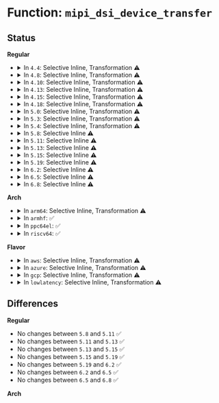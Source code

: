 # Function: <code>mipi_dsi_device_transfer</code>

## Status
<b>Regular</b>
<ul>
<li>
<details>
<summary>In <code>4.4</code>: Selective Inline, Transformation ⚠️</summary>

**Collision:** Unique Static

**Inline:** Selective

**Transformation:** True

**Instances:**

```
In drivers/gpu/drm/drm_mipi_dsi.c (ffffffff8153e3c0)
Location: drivers/gpu/drm/drm_mipi_dsi.c:234
Inline: True
Direct callers:
  - drivers/gpu/drm/drm_mipi_dsi.c:mipi_dsi_set_maximum_return_packet_size
  - drivers/gpu/drm/drm_mipi_dsi.c:mipi_dsi_generic_write
  - drivers/gpu/drm/drm_mipi_dsi.c:mipi_dsi_generic_read
  - drivers/gpu/drm/drm_mipi_dsi.c:mipi_dsi_dcs_write_buffer
  - drivers/gpu/drm/drm_mipi_dsi.c:mipi_dsi_dcs_read
```
**Symbols:**

```
ffffffff8153e3c0-ffffffff8153e408: mipi_dsi_device_transfer.isra.7 (STB_LOCAL)
```
</details>
</li>
<li>
<details>
<summary>In <code>4.8</code>: Selective Inline, Transformation ⚠️</summary>

**Collision:** Unique Static

**Inline:** Selective

**Transformation:** True

**Instances:**

```
In drivers/gpu/drm/drm_mipi_dsi.c (ffffffff8163ef30)
Location: drivers/gpu/drm/drm_mipi_dsi.c:353
Inline: True
Direct callers:
  - drivers/gpu/drm/drm_mipi_dsi.c:mipi_dsi_dcs_read
  - drivers/gpu/drm/drm_mipi_dsi.c:mipi_dsi_dcs_write_buffer
  - drivers/gpu/drm/drm_mipi_dsi.c:mipi_dsi_generic_read
  - drivers/gpu/drm/drm_mipi_dsi.c:mipi_dsi_generic_write
  - drivers/gpu/drm/drm_mipi_dsi.c:mipi_dsi_set_maximum_return_packet_size
  - drivers/gpu/drm/drm_mipi_dsi.c:mipi_dsi_turn_on_peripheral
  - drivers/gpu/drm/drm_mipi_dsi.c:mipi_dsi_shutdown_peripheral
```
**Symbols:**

```
ffffffff8163ef30-ffffffff8163ef78: mipi_dsi_device_transfer.isra.7 (STB_LOCAL)
```
</details>
</li>
<li>
<details>
<summary>In <code>4.10</code>: Selective Inline, Transformation ⚠️</summary>

**Collision:** Unique Static

**Inline:** Selective

**Transformation:** True

**Instances:**

```
In drivers/gpu/drm/drm_mipi_dsi.c (ffffffff8166ffa0)
Location: drivers/gpu/drm/drm_mipi_dsi.c:353
Inline: True
Direct callers:
  - drivers/gpu/drm/drm_mipi_dsi.c:mipi_dsi_dcs_read
  - drivers/gpu/drm/drm_mipi_dsi.c:mipi_dsi_dcs_write_buffer
  - drivers/gpu/drm/drm_mipi_dsi.c:mipi_dsi_generic_read
  - drivers/gpu/drm/drm_mipi_dsi.c:mipi_dsi_generic_write
  - drivers/gpu/drm/drm_mipi_dsi.c:mipi_dsi_set_maximum_return_packet_size
  - drivers/gpu/drm/drm_mipi_dsi.c:mipi_dsi_turn_on_peripheral
  - drivers/gpu/drm/drm_mipi_dsi.c:mipi_dsi_shutdown_peripheral
```
**Symbols:**

```
ffffffff8166ffa0-ffffffff8166ffe8: mipi_dsi_device_transfer.isra.9 (STB_LOCAL)
```
</details>
</li>
<li>
<details>
<summary>In <code>4.13</code>: Selective Inline, Transformation ⚠️</summary>

**Collision:** Unique Static

**Inline:** Selective

**Transformation:** True

**Instances:**

```
In drivers/gpu/drm/drm_mipi_dsi.c (ffffffff81684480)
Location: drivers/gpu/drm/drm_mipi_dsi.c:353
Inline: True
Direct callers:
  - drivers/gpu/drm/drm_mipi_dsi.c:mipi_dsi_dcs_get_display_brightness
  - drivers/gpu/drm/drm_mipi_dsi.c:mipi_dsi_dcs_get_pixel_format
  - drivers/gpu/drm/drm_mipi_dsi.c:mipi_dsi_dcs_get_power_mode
  - drivers/gpu/drm/drm_mipi_dsi.c:mipi_dsi_dcs_write_buffer
  - drivers/gpu/drm/drm_mipi_dsi.c:mipi_dsi_generic_read
  - drivers/gpu/drm/drm_mipi_dsi.c:mipi_dsi_generic_write
  - drivers/gpu/drm/drm_mipi_dsi.c:mipi_dsi_set_maximum_return_packet_size
  - drivers/gpu/drm/drm_mipi_dsi.c:mipi_dsi_turn_on_peripheral
  - drivers/gpu/drm/drm_mipi_dsi.c:mipi_dsi_shutdown_peripheral
```
**Symbols:**

```
ffffffff81684480-ffffffff816844c8: mipi_dsi_device_transfer.isra.9 (STB_LOCAL)
```
</details>
</li>
<li>
<details>
<summary>In <code>4.15</code>: Selective Inline, Transformation ⚠️</summary>

**Collision:** Unique Static

**Inline:** Selective

**Transformation:** True

**Instances:**

```
In drivers/gpu/drm/drm_mipi_dsi.c (ffffffff816edce0)
Location: drivers/gpu/drm/drm_mipi_dsi.c:353
Inline: True
Direct callers:
  - drivers/gpu/drm/drm_mipi_dsi.c:mipi_dsi_dcs_get_display_brightness
  - drivers/gpu/drm/drm_mipi_dsi.c:mipi_dsi_dcs_get_pixel_format
  - drivers/gpu/drm/drm_mipi_dsi.c:mipi_dsi_dcs_get_power_mode
  - drivers/gpu/drm/drm_mipi_dsi.c:mipi_dsi_dcs_write_buffer
  - drivers/gpu/drm/drm_mipi_dsi.c:mipi_dsi_generic_read
  - drivers/gpu/drm/drm_mipi_dsi.c:mipi_dsi_generic_write
  - drivers/gpu/drm/drm_mipi_dsi.c:mipi_dsi_set_maximum_return_packet_size
  - drivers/gpu/drm/drm_mipi_dsi.c:mipi_dsi_turn_on_peripheral
  - drivers/gpu/drm/drm_mipi_dsi.c:mipi_dsi_shutdown_peripheral
```
**Symbols:**

```
ffffffff816edce0-ffffffff816edd2a: mipi_dsi_device_transfer.isra.9 (STB_LOCAL)
```
</details>
</li>
<li>
<details>
<summary>In <code>4.18</code>: Selective Inline, Transformation ⚠️</summary>

**Collision:** Unique Static

**Inline:** Selective

**Transformation:** True

**Instances:**

```
In drivers/gpu/drm/drm_mipi_dsi.c (ffffffff8172a4e0)
Location: drivers/gpu/drm/drm_mipi_dsi.c:353
Inline: True
Direct callers:
  - drivers/gpu/drm/drm_mipi_dsi.c:mipi_dsi_dcs_get_display_brightness
  - drivers/gpu/drm/drm_mipi_dsi.c:mipi_dsi_dcs_get_pixel_format
  - drivers/gpu/drm/drm_mipi_dsi.c:mipi_dsi_dcs_get_power_mode
  - drivers/gpu/drm/drm_mipi_dsi.c:mipi_dsi_dcs_write_buffer
  - drivers/gpu/drm/drm_mipi_dsi.c:mipi_dsi_generic_read
  - drivers/gpu/drm/drm_mipi_dsi.c:mipi_dsi_generic_write
  - drivers/gpu/drm/drm_mipi_dsi.c:mipi_dsi_set_maximum_return_packet_size
  - drivers/gpu/drm/drm_mipi_dsi.c:mipi_dsi_turn_on_peripheral
  - drivers/gpu/drm/drm_mipi_dsi.c:mipi_dsi_shutdown_peripheral
```
**Symbols:**

```
ffffffff8172a4e0-ffffffff8172a52a: mipi_dsi_device_transfer.isra.10 (STB_LOCAL)
```
</details>
</li>
<li>
<details>
<summary>In <code>5.0</code>: Selective Inline, Transformation ⚠️</summary>

**Collision:** Unique Static

**Inline:** Selective

**Transformation:** True

**Instances:**

```
In drivers/gpu/drm/drm_mipi_dsi.c (ffffffff8174cca0)
Location: drivers/gpu/drm/drm_mipi_dsi.c:353
Inline: True
Direct callers:
  - drivers/gpu/drm/drm_mipi_dsi.c:mipi_dsi_dcs_get_display_brightness
  - drivers/gpu/drm/drm_mipi_dsi.c:mipi_dsi_dcs_get_pixel_format
  - drivers/gpu/drm/drm_mipi_dsi.c:mipi_dsi_dcs_get_power_mode
  - drivers/gpu/drm/drm_mipi_dsi.c:mipi_dsi_dcs_write_buffer
  - drivers/gpu/drm/drm_mipi_dsi.c:mipi_dsi_generic_read
  - drivers/gpu/drm/drm_mipi_dsi.c:mipi_dsi_generic_write
  - drivers/gpu/drm/drm_mipi_dsi.c:mipi_dsi_set_maximum_return_packet_size
  - drivers/gpu/drm/drm_mipi_dsi.c:mipi_dsi_turn_on_peripheral
  - drivers/gpu/drm/drm_mipi_dsi.c:mipi_dsi_shutdown_peripheral
```
**Symbols:**

```
ffffffff8174cca0-ffffffff8174ccea: mipi_dsi_device_transfer.isra.10 (STB_LOCAL)
```
</details>
</li>
<li>
<details>
<summary>In <code>5.3</code>: Selective Inline, Transformation ⚠️</summary>

**Collision:** Unique Static

**Inline:** Selective

**Transformation:** True

**Instances:**

```
In drivers/gpu/drm/drm_mipi_dsi.c (ffffffff81788d00)
Location: drivers/gpu/drm/drm_mipi_dsi.c:353
Inline: True
Direct callers:
  - drivers/gpu/drm/drm_mipi_dsi.c:mipi_dsi_dcs_get_display_brightness
  - drivers/gpu/drm/drm_mipi_dsi.c:mipi_dsi_dcs_get_pixel_format
  - drivers/gpu/drm/drm_mipi_dsi.c:mipi_dsi_dcs_get_power_mode
  - drivers/gpu/drm/drm_mipi_dsi.c:mipi_dsi_dcs_write_buffer
  - drivers/gpu/drm/drm_mipi_dsi.c:mipi_dsi_generic_read
  - drivers/gpu/drm/drm_mipi_dsi.c:mipi_dsi_generic_write
  - drivers/gpu/drm/drm_mipi_dsi.c:mipi_dsi_set_maximum_return_packet_size
  - drivers/gpu/drm/drm_mipi_dsi.c:mipi_dsi_turn_on_peripheral
  - drivers/gpu/drm/drm_mipi_dsi.c:mipi_dsi_shutdown_peripheral
```
**Symbols:**

```
ffffffff81788d00-ffffffff81788d4a: mipi_dsi_device_transfer.isra.0 (STB_LOCAL)
```
</details>
</li>
<li>
<details>
<summary>In <code>5.4</code>: Selective Inline, Transformation ⚠️</summary>

**Collision:** Unique Static

**Inline:** Selective

**Transformation:** True

**Instances:**

```
In drivers/gpu/drm/drm_mipi_dsi.c (ffffffff817ac900)
Location: drivers/gpu/drm/drm_mipi_dsi.c:348
Inline: True
Direct callers:
  - drivers/gpu/drm/drm_mipi_dsi.c:mipi_dsi_dcs_get_display_brightness
  - drivers/gpu/drm/drm_mipi_dsi.c:mipi_dsi_dcs_get_pixel_format
  - drivers/gpu/drm/drm_mipi_dsi.c:mipi_dsi_dcs_get_power_mode
  - drivers/gpu/drm/drm_mipi_dsi.c:mipi_dsi_dcs_write_buffer
  - drivers/gpu/drm/drm_mipi_dsi.c:mipi_dsi_generic_read
  - drivers/gpu/drm/drm_mipi_dsi.c:mipi_dsi_generic_write
  - drivers/gpu/drm/drm_mipi_dsi.c:mipi_dsi_set_maximum_return_packet_size
  - drivers/gpu/drm/drm_mipi_dsi.c:mipi_dsi_turn_on_peripheral
  - drivers/gpu/drm/drm_mipi_dsi.c:mipi_dsi_shutdown_peripheral
```
**Symbols:**

```
ffffffff817ac900-ffffffff817ac94a: mipi_dsi_device_transfer.isra.0 (STB_LOCAL)
```
</details>
</li>
<li>
<details>
<summary>In <code>5.8</code>: Selective Inline ⚠️</summary>

```c
ssize_t mipi_dsi_device_transfer(struct mipi_dsi_device *dsi, struct mipi_dsi_msg *msg);
```

**Collision:** Unique Static

**Inline:** Selective

**Transformation:** False

**Instances:**

```
In drivers/gpu/drm/drm_mipi_dsi.c (ffffffff818721e0)
Location: drivers/gpu/drm/drm_mipi_dsi.c:349
Inline: True
Direct callers:
  - drivers/gpu/drm/drm_mipi_dsi.c:mipi_dsi_dcs_get_display_brightness
  - drivers/gpu/drm/drm_mipi_dsi.c:mipi_dsi_dcs_set_tear_off
  - drivers/gpu/drm/drm_mipi_dsi.c:mipi_dsi_dcs_set_display_on
  - drivers/gpu/drm/drm_mipi_dsi.c:mipi_dsi_dcs_set_display_off
  - drivers/gpu/drm/drm_mipi_dsi.c:mipi_dsi_dcs_exit_sleep_mode
  - drivers/gpu/drm/drm_mipi_dsi.c:mipi_dsi_dcs_enter_sleep_mode
  - drivers/gpu/drm/drm_mipi_dsi.c:mipi_dsi_dcs_get_pixel_format
  - drivers/gpu/drm/drm_mipi_dsi.c:mipi_dsi_dcs_get_power_mode
  - drivers/gpu/drm/drm_mipi_dsi.c:mipi_dsi_dcs_soft_reset
  - drivers/gpu/drm/drm_mipi_dsi.c:mipi_dsi_dcs_nop
  - drivers/gpu/drm/drm_mipi_dsi.c:mipi_dsi_generic_read
  - drivers/gpu/drm/drm_mipi_dsi.c:mipi_dsi_generic_write
  - drivers/gpu/drm/drm_mipi_dsi.c:mipi_dsi_picture_parameter_set
  - drivers/gpu/drm/drm_mipi_dsi.c:mipi_dsi_compression_mode
  - drivers/gpu/drm/drm_mipi_dsi.c:mipi_dsi_set_maximum_return_packet_size
  - drivers/gpu/drm/drm_mipi_dsi.c:mipi_dsi_turn_on_peripheral
  - drivers/gpu/drm/drm_mipi_dsi.c:mipi_dsi_shutdown_peripheral
```
**Symbols:**

```
ffffffff818721e0-ffffffff81872225: mipi_dsi_device_transfer (STB_LOCAL)
```
</details>
</li>
<li>
<details>
<summary>In <code>5.11</code>: Selective Inline ⚠️</summary>

```c
ssize_t mipi_dsi_device_transfer(struct mipi_dsi_device *dsi, struct mipi_dsi_msg *msg);
```

**Collision:** Unique Static

**Inline:** Selective

**Transformation:** False

**Instances:**

```
In drivers/gpu/drm/drm_mipi_dsi.c (ffffffff81880ce0)
Location: drivers/gpu/drm/drm_mipi_dsi.c:348
Inline: True
Direct callers:
  - drivers/gpu/drm/drm_mipi_dsi.c:mipi_dsi_dcs_get_display_brightness
  - drivers/gpu/drm/drm_mipi_dsi.c:mipi_dsi_dcs_set_display_brightness
  - drivers/gpu/drm/drm_mipi_dsi.c:mipi_dsi_dcs_set_tear_scanline
  - drivers/gpu/drm/drm_mipi_dsi.c:mipi_dsi_dcs_set_pixel_format
  - drivers/gpu/drm/drm_mipi_dsi.c:mipi_dsi_dcs_set_tear_on
  - drivers/gpu/drm/drm_mipi_dsi.c:mipi_dsi_dcs_set_tear_off
  - drivers/gpu/drm/drm_mipi_dsi.c:mipi_dsi_dcs_set_page_address
  - drivers/gpu/drm/drm_mipi_dsi.c:mipi_dsi_dcs_set_column_address
  - drivers/gpu/drm/drm_mipi_dsi.c:mipi_dsi_dcs_set_display_on
  - drivers/gpu/drm/drm_mipi_dsi.c:mipi_dsi_dcs_set_display_off
  - drivers/gpu/drm/drm_mipi_dsi.c:mipi_dsi_dcs_exit_sleep_mode
  - drivers/gpu/drm/drm_mipi_dsi.c:mipi_dsi_dcs_enter_sleep_mode
  - drivers/gpu/drm/drm_mipi_dsi.c:mipi_dsi_dcs_get_pixel_format
  - drivers/gpu/drm/drm_mipi_dsi.c:mipi_dsi_dcs_get_power_mode
  - drivers/gpu/drm/drm_mipi_dsi.c:mipi_dsi_dcs_soft_reset
  - drivers/gpu/drm/drm_mipi_dsi.c:mipi_dsi_dcs_nop
  - drivers/gpu/drm/drm_mipi_dsi.c:mipi_dsi_generic_read
  - drivers/gpu/drm/drm_mipi_dsi.c:mipi_dsi_generic_write
  - drivers/gpu/drm/drm_mipi_dsi.c:mipi_dsi_picture_parameter_set
  - drivers/gpu/drm/drm_mipi_dsi.c:mipi_dsi_compression_mode
  - drivers/gpu/drm/drm_mipi_dsi.c:mipi_dsi_set_maximum_return_packet_size
  - drivers/gpu/drm/drm_mipi_dsi.c:mipi_dsi_turn_on_peripheral
  - drivers/gpu/drm/drm_mipi_dsi.c:mipi_dsi_shutdown_peripheral
```
**Symbols:**

```
ffffffff81880ce0-ffffffff81880d25: mipi_dsi_device_transfer (STB_LOCAL)
```
</details>
</li>
<li>
<details>
<summary>In <code>5.13</code>: Selective Inline ⚠️</summary>

```c
ssize_t mipi_dsi_device_transfer(struct mipi_dsi_device *dsi, struct mipi_dsi_msg *msg);
```

**Collision:** Unique Static

**Inline:** Selective

**Transformation:** False

**Instances:**

```
In drivers/gpu/drm/drm_mipi_dsi.c (ffffffff81863550)
Location: drivers/gpu/drm/drm_mipi_dsi.c:348
Inline: True
Direct callers:
  - drivers/gpu/drm/drm_mipi_dsi.c:mipi_dsi_dcs_get_display_brightness
  - drivers/gpu/drm/drm_mipi_dsi.c:mipi_dsi_dcs_set_display_brightness
  - drivers/gpu/drm/drm_mipi_dsi.c:mipi_dsi_dcs_set_tear_scanline
  - drivers/gpu/drm/drm_mipi_dsi.c:mipi_dsi_dcs_set_pixel_format
  - drivers/gpu/drm/drm_mipi_dsi.c:mipi_dsi_dcs_set_tear_on
  - drivers/gpu/drm/drm_mipi_dsi.c:mipi_dsi_dcs_set_tear_off
  - drivers/gpu/drm/drm_mipi_dsi.c:mipi_dsi_dcs_set_page_address
  - drivers/gpu/drm/drm_mipi_dsi.c:mipi_dsi_dcs_set_column_address
  - drivers/gpu/drm/drm_mipi_dsi.c:mipi_dsi_dcs_set_display_on
  - drivers/gpu/drm/drm_mipi_dsi.c:mipi_dsi_dcs_set_display_off
  - drivers/gpu/drm/drm_mipi_dsi.c:mipi_dsi_dcs_exit_sleep_mode
  - drivers/gpu/drm/drm_mipi_dsi.c:mipi_dsi_dcs_enter_sleep_mode
  - drivers/gpu/drm/drm_mipi_dsi.c:mipi_dsi_dcs_get_pixel_format
  - drivers/gpu/drm/drm_mipi_dsi.c:mipi_dsi_dcs_get_power_mode
  - drivers/gpu/drm/drm_mipi_dsi.c:mipi_dsi_dcs_soft_reset
  - drivers/gpu/drm/drm_mipi_dsi.c:mipi_dsi_dcs_nop
  - drivers/gpu/drm/drm_mipi_dsi.c:mipi_dsi_generic_read
  - drivers/gpu/drm/drm_mipi_dsi.c:mipi_dsi_generic_write
  - drivers/gpu/drm/drm_mipi_dsi.c:mipi_dsi_picture_parameter_set
  - drivers/gpu/drm/drm_mipi_dsi.c:mipi_dsi_compression_mode
  - drivers/gpu/drm/drm_mipi_dsi.c:mipi_dsi_set_maximum_return_packet_size
  - drivers/gpu/drm/drm_mipi_dsi.c:mipi_dsi_turn_on_peripheral
  - drivers/gpu/drm/drm_mipi_dsi.c:mipi_dsi_shutdown_peripheral
```
**Symbols:**

```
ffffffff81863550-ffffffff81863595: mipi_dsi_device_transfer (STB_LOCAL)
```
</details>
</li>
<li>
<details>
<summary>In <code>5.15</code>: Selective Inline ⚠️</summary>

```c
ssize_t mipi_dsi_device_transfer(struct mipi_dsi_device *dsi, struct mipi_dsi_msg *msg);
```

**Collision:** Unique Static

**Inline:** Selective

**Transformation:** False

**Instances:**

```
In drivers/gpu/drm/drm_mipi_dsi.c (ffffffff818f2890)
Location: drivers/gpu/drm/drm_mipi_dsi.c:348
Inline: True
Direct callers:
  - drivers/gpu/drm/drm_mipi_dsi.c:mipi_dsi_dcs_get_display_brightness
  - drivers/gpu/drm/drm_mipi_dsi.c:mipi_dsi_dcs_set_display_brightness
  - drivers/gpu/drm/drm_mipi_dsi.c:mipi_dsi_dcs_set_tear_scanline
  - drivers/gpu/drm/drm_mipi_dsi.c:mipi_dsi_dcs_set_pixel_format
  - drivers/gpu/drm/drm_mipi_dsi.c:mipi_dsi_dcs_set_tear_on
  - drivers/gpu/drm/drm_mipi_dsi.c:mipi_dsi_dcs_set_tear_off
  - drivers/gpu/drm/drm_mipi_dsi.c:mipi_dsi_dcs_set_page_address
  - drivers/gpu/drm/drm_mipi_dsi.c:mipi_dsi_dcs_set_column_address
  - drivers/gpu/drm/drm_mipi_dsi.c:mipi_dsi_dcs_set_display_on
  - drivers/gpu/drm/drm_mipi_dsi.c:mipi_dsi_dcs_set_display_off
  - drivers/gpu/drm/drm_mipi_dsi.c:mipi_dsi_dcs_exit_sleep_mode
  - drivers/gpu/drm/drm_mipi_dsi.c:mipi_dsi_dcs_enter_sleep_mode
  - drivers/gpu/drm/drm_mipi_dsi.c:mipi_dsi_dcs_get_pixel_format
  - drivers/gpu/drm/drm_mipi_dsi.c:mipi_dsi_dcs_get_power_mode
  - drivers/gpu/drm/drm_mipi_dsi.c:mipi_dsi_dcs_soft_reset
  - drivers/gpu/drm/drm_mipi_dsi.c:mipi_dsi_dcs_nop
  - drivers/gpu/drm/drm_mipi_dsi.c:mipi_dsi_generic_read
  - drivers/gpu/drm/drm_mipi_dsi.c:mipi_dsi_generic_write
  - drivers/gpu/drm/drm_mipi_dsi.c:mipi_dsi_picture_parameter_set
  - drivers/gpu/drm/drm_mipi_dsi.c:mipi_dsi_compression_mode
  - drivers/gpu/drm/drm_mipi_dsi.c:mipi_dsi_set_maximum_return_packet_size
  - drivers/gpu/drm/drm_mipi_dsi.c:mipi_dsi_turn_on_peripheral
  - drivers/gpu/drm/drm_mipi_dsi.c:mipi_dsi_shutdown_peripheral
```
**Symbols:**

```
ffffffff818f2890-ffffffff818f28d5: mipi_dsi_device_transfer (STB_LOCAL)
```
</details>
</li>
<li>
<details>
<summary>In <code>5.19</code>: Selective Inline ⚠️</summary>

```c
ssize_t mipi_dsi_device_transfer(struct mipi_dsi_device *dsi, struct mipi_dsi_msg *msg);
```

**Collision:** Unique Static

**Inline:** Selective

**Transformation:** False

**Instances:**

```
In drivers/gpu/drm/drm_mipi_dsi.c (ffffffff81a44eb0)
Location: drivers/gpu/drm/drm_mipi_dsi.c:429
Inline: True
Direct callers:
  - drivers/gpu/drm/drm_mipi_dsi.c:mipi_dsi_dcs_get_display_brightness
  - drivers/gpu/drm/drm_mipi_dsi.c:mipi_dsi_dcs_set_tear_off
  - drivers/gpu/drm/drm_mipi_dsi.c:mipi_dsi_dcs_set_display_on
  - drivers/gpu/drm/drm_mipi_dsi.c:mipi_dsi_dcs_set_display_off
  - drivers/gpu/drm/drm_mipi_dsi.c:mipi_dsi_dcs_exit_sleep_mode
  - drivers/gpu/drm/drm_mipi_dsi.c:mipi_dsi_dcs_enter_sleep_mode
  - drivers/gpu/drm/drm_mipi_dsi.c:mipi_dsi_dcs_get_pixel_format
  - drivers/gpu/drm/drm_mipi_dsi.c:mipi_dsi_dcs_get_power_mode
  - drivers/gpu/drm/drm_mipi_dsi.c:mipi_dsi_dcs_soft_reset
  - drivers/gpu/drm/drm_mipi_dsi.c:mipi_dsi_dcs_nop
  - drivers/gpu/drm/drm_mipi_dsi.c:mipi_dsi_generic_read
  - drivers/gpu/drm/drm_mipi_dsi.c:mipi_dsi_generic_write
  - drivers/gpu/drm/drm_mipi_dsi.c:mipi_dsi_picture_parameter_set
  - drivers/gpu/drm/drm_mipi_dsi.c:mipi_dsi_compression_mode
  - drivers/gpu/drm/drm_mipi_dsi.c:mipi_dsi_set_maximum_return_packet_size
  - drivers/gpu/drm/drm_mipi_dsi.c:mipi_dsi_turn_on_peripheral
  - drivers/gpu/drm/drm_mipi_dsi.c:mipi_dsi_shutdown_peripheral
```
**Symbols:**

```
ffffffff81a44eb0-ffffffff81a44f0d: mipi_dsi_device_transfer (STB_LOCAL)
```
</details>
</li>
<li>
<details>
<summary>In <code>6.2</code>: Selective Inline ⚠️</summary>

```c
ssize_t mipi_dsi_device_transfer(struct mipi_dsi_device *dsi, struct mipi_dsi_msg *msg);
```

**Collision:** Unique Static

**Inline:** Selective

**Transformation:** False

**Instances:**

```
In drivers/gpu/drm/drm_mipi_dsi.c (ffffffff81bcb6b0)
Location: drivers/gpu/drm/drm_mipi_dsi.c:430
Inline: True
Direct callers:
  - drivers/gpu/drm/drm_mipi_dsi.c:mipi_dsi_dcs_get_display_brightness_large
  - drivers/gpu/drm/drm_mipi_dsi.c:mipi_dsi_dcs_get_display_brightness
  - drivers/gpu/drm/drm_mipi_dsi.c:mipi_dsi_dcs_set_tear_off
  - drivers/gpu/drm/drm_mipi_dsi.c:mipi_dsi_dcs_set_display_on
  - drivers/gpu/drm/drm_mipi_dsi.c:mipi_dsi_dcs_set_display_off
  - drivers/gpu/drm/drm_mipi_dsi.c:mipi_dsi_dcs_exit_sleep_mode
  - drivers/gpu/drm/drm_mipi_dsi.c:mipi_dsi_dcs_enter_sleep_mode
  - drivers/gpu/drm/drm_mipi_dsi.c:mipi_dsi_dcs_get_pixel_format
  - drivers/gpu/drm/drm_mipi_dsi.c:mipi_dsi_dcs_get_power_mode
  - drivers/gpu/drm/drm_mipi_dsi.c:mipi_dsi_dcs_soft_reset
  - drivers/gpu/drm/drm_mipi_dsi.c:mipi_dsi_dcs_nop
  - drivers/gpu/drm/drm_mipi_dsi.c:mipi_dsi_generic_read
  - drivers/gpu/drm/drm_mipi_dsi.c:mipi_dsi_generic_write
  - drivers/gpu/drm/drm_mipi_dsi.c:mipi_dsi_picture_parameter_set
  - drivers/gpu/drm/drm_mipi_dsi.c:mipi_dsi_compression_mode
  - drivers/gpu/drm/drm_mipi_dsi.c:mipi_dsi_set_maximum_return_packet_size
  - drivers/gpu/drm/drm_mipi_dsi.c:mipi_dsi_turn_on_peripheral
  - drivers/gpu/drm/drm_mipi_dsi.c:mipi_dsi_shutdown_peripheral
```
**Symbols:**

```
ffffffff81bcb6b0-ffffffff81bcb70d: mipi_dsi_device_transfer (STB_LOCAL)
```
</details>
</li>
<li>
<details>
<summary>In <code>6.5</code>: Selective Inline ⚠️</summary>

```c
ssize_t mipi_dsi_device_transfer(struct mipi_dsi_device *dsi, struct mipi_dsi_msg *msg);
```

**Collision:** Unique Static

**Inline:** Selective

**Transformation:** False

**Instances:**

```
In drivers/gpu/drm/drm_mipi_dsi.c (ffffffff81c23250)
Location: drivers/gpu/drm/drm_mipi_dsi.c:430
Inline: True
Direct callers:
  - drivers/gpu/drm/drm_mipi_dsi.c:mipi_dsi_dcs_get_display_brightness_large
  - drivers/gpu/drm/drm_mipi_dsi.c:mipi_dsi_dcs_get_display_brightness
  - drivers/gpu/drm/drm_mipi_dsi.c:mipi_dsi_dcs_set_tear_off
  - drivers/gpu/drm/drm_mipi_dsi.c:mipi_dsi_dcs_set_display_on
  - drivers/gpu/drm/drm_mipi_dsi.c:mipi_dsi_dcs_set_display_off
  - drivers/gpu/drm/drm_mipi_dsi.c:mipi_dsi_dcs_exit_sleep_mode
  - drivers/gpu/drm/drm_mipi_dsi.c:mipi_dsi_dcs_enter_sleep_mode
  - drivers/gpu/drm/drm_mipi_dsi.c:mipi_dsi_dcs_get_pixel_format
  - drivers/gpu/drm/drm_mipi_dsi.c:mipi_dsi_dcs_get_power_mode
  - drivers/gpu/drm/drm_mipi_dsi.c:mipi_dsi_dcs_soft_reset
  - drivers/gpu/drm/drm_mipi_dsi.c:mipi_dsi_dcs_nop
  - drivers/gpu/drm/drm_mipi_dsi.c:mipi_dsi_generic_read
  - drivers/gpu/drm/drm_mipi_dsi.c:mipi_dsi_generic_write
  - drivers/gpu/drm/drm_mipi_dsi.c:mipi_dsi_picture_parameter_set
  - drivers/gpu/drm/drm_mipi_dsi.c:mipi_dsi_compression_mode
  - drivers/gpu/drm/drm_mipi_dsi.c:mipi_dsi_set_maximum_return_packet_size
  - drivers/gpu/drm/drm_mipi_dsi.c:mipi_dsi_turn_on_peripheral
  - drivers/gpu/drm/drm_mipi_dsi.c:mipi_dsi_shutdown_peripheral
```
**Symbols:**

```
ffffffff81c23250-ffffffff81c232ad: mipi_dsi_device_transfer (STB_LOCAL)
```
</details>
</li>
<li>
<details>
<summary>In <code>6.8</code>: Selective Inline ⚠️</summary>

```c
ssize_t mipi_dsi_device_transfer(struct mipi_dsi_device *dsi, struct mipi_dsi_msg *msg);
```

**Collision:** Unique Static

**Inline:** Selective

**Transformation:** False

**Instances:**

```
In drivers/gpu/drm/drm_mipi_dsi.c (ffffffff81cd4b10)
Location: drivers/gpu/drm/drm_mipi_dsi.c:444
Inline: True
Direct callers:
  - drivers/gpu/drm/drm_mipi_dsi.c:mipi_dsi_dcs_get_display_brightness_large
  - drivers/gpu/drm/drm_mipi_dsi.c:mipi_dsi_dcs_get_display_brightness
  - drivers/gpu/drm/drm_mipi_dsi.c:mipi_dsi_dcs_set_tear_off
  - drivers/gpu/drm/drm_mipi_dsi.c:mipi_dsi_dcs_set_display_on
  - drivers/gpu/drm/drm_mipi_dsi.c:mipi_dsi_dcs_set_display_off
  - drivers/gpu/drm/drm_mipi_dsi.c:mipi_dsi_dcs_exit_sleep_mode
  - drivers/gpu/drm/drm_mipi_dsi.c:mipi_dsi_dcs_enter_sleep_mode
  - drivers/gpu/drm/drm_mipi_dsi.c:mipi_dsi_dcs_get_pixel_format
  - drivers/gpu/drm/drm_mipi_dsi.c:mipi_dsi_dcs_get_power_mode
  - drivers/gpu/drm/drm_mipi_dsi.c:mipi_dsi_dcs_soft_reset
  - drivers/gpu/drm/drm_mipi_dsi.c:mipi_dsi_dcs_nop
  - drivers/gpu/drm/drm_mipi_dsi.c:mipi_dsi_generic_read
  - drivers/gpu/drm/drm_mipi_dsi.c:mipi_dsi_generic_write
  - drivers/gpu/drm/drm_mipi_dsi.c:mipi_dsi_picture_parameter_set
  - drivers/gpu/drm/drm_mipi_dsi.c:mipi_dsi_compression_mode
  - drivers/gpu/drm/drm_mipi_dsi.c:mipi_dsi_set_maximum_return_packet_size
  - drivers/gpu/drm/drm_mipi_dsi.c:mipi_dsi_turn_on_peripheral
  - drivers/gpu/drm/drm_mipi_dsi.c:mipi_dsi_shutdown_peripheral
```
**Symbols:**

```
ffffffff81cd4b10-ffffffff81cd4b6d: mipi_dsi_device_transfer (STB_LOCAL)
```
</details>
</li>
</ul>
<b>Arch</b>
<ul>
<li>
<details>
<summary>In <code>arm64</code>: Selective Inline, Transformation ⚠️</summary>

**Collision:** Unique Static

**Inline:** Selective

**Transformation:** True

**Instances:**

```
In drivers/gpu/drm/drm_mipi_dsi.c (ffff8000109be558)
Location: drivers/gpu/drm/drm_mipi_dsi.c:348
Inline: True
Direct callers:
  - drivers/gpu/drm/drm_mipi_dsi.c:mipi_dsi_dcs_get_display_brightness
  - drivers/gpu/drm/drm_mipi_dsi.c:mipi_dsi_dcs_get_pixel_format
  - drivers/gpu/drm/drm_mipi_dsi.c:mipi_dsi_dcs_get_power_mode
  - drivers/gpu/drm/drm_mipi_dsi.c:mipi_dsi_dcs_write_buffer
  - drivers/gpu/drm/drm_mipi_dsi.c:mipi_dsi_generic_read
  - drivers/gpu/drm/drm_mipi_dsi.c:mipi_dsi_generic_write
  - drivers/gpu/drm/drm_mipi_dsi.c:mipi_dsi_set_maximum_return_packet_size
  - drivers/gpu/drm/drm_mipi_dsi.c:mipi_dsi_turn_on_peripheral
  - drivers/gpu/drm/drm_mipi_dsi.c:mipi_dsi_shutdown_peripheral
```
**Symbols:**

```
ffff8000109be558-ffff8000109be5d0: mipi_dsi_device_transfer.isra.0 (STB_LOCAL)
```
</details>
</li>
<li>
<details>
<summary>In <code>armhf</code>: ✅</summary>

```c
ssize_t mipi_dsi_device_transfer(struct mipi_dsi_device *dsi, struct mipi_dsi_msg *msg);
```

**Collision:** Unique Static

**Inline:** No

**Transformation:** False

**Instances:**

```
In drivers/gpu/drm/drm_mipi_dsi.c (c0a8b11c)
Location: drivers/gpu/drm/drm_mipi_dsi.c:348
Inline: False
Direct callers:
  - drivers/gpu/drm/drm_mipi_dsi.c:mipi_dsi_dcs_get_display_brightness
  - drivers/gpu/drm/drm_mipi_dsi.c:mipi_dsi_dcs_get_pixel_format
  - drivers/gpu/drm/drm_mipi_dsi.c:mipi_dsi_dcs_get_power_mode
  - drivers/gpu/drm/drm_mipi_dsi.c:mipi_dsi_dcs_write_buffer
  - drivers/gpu/drm/drm_mipi_dsi.c:mipi_dsi_generic_read
  - drivers/gpu/drm/drm_mipi_dsi.c:mipi_dsi_generic_read
  - drivers/gpu/drm/drm_mipi_dsi.c:mipi_dsi_generic_write
  - drivers/gpu/drm/drm_mipi_dsi.c:mipi_dsi_set_maximum_return_packet_size
  - drivers/gpu/drm/drm_mipi_dsi.c:mipi_dsi_turn_on_peripheral
  - drivers/gpu/drm/drm_mipi_dsi.c:mipi_dsi_shutdown_peripheral
```
**Symbols:**

```
c0a8b11c-c0a8b17c: mipi_dsi_device_transfer (STB_LOCAL)
```
</details>
</li>
<li>
<details>
<summary>In <code>ppc64el</code>: ✅</summary>

```c
ssize_t mipi_dsi_device_transfer(struct mipi_dsi_device *dsi, struct mipi_dsi_msg *msg);
```

**Collision:** Unique Static

**Inline:** No

**Transformation:** False

**Instances:**

```
In drivers/gpu/drm/drm_mipi_dsi.c (c000000000a7e010)
Location: drivers/gpu/drm/drm_mipi_dsi.c:348
Inline: False
Direct callers:
  - drivers/gpu/drm/drm_mipi_dsi.c:mipi_dsi_dcs_get_display_brightness
  - drivers/gpu/drm/drm_mipi_dsi.c:mipi_dsi_dcs_get_pixel_format
  - drivers/gpu/drm/drm_mipi_dsi.c:mipi_dsi_dcs_get_power_mode
  - drivers/gpu/drm/drm_mipi_dsi.c:mipi_dsi_dcs_write_buffer
  - drivers/gpu/drm/drm_mipi_dsi.c:mipi_dsi_generic_read
  - drivers/gpu/drm/drm_mipi_dsi.c:mipi_dsi_generic_write
  - drivers/gpu/drm/drm_mipi_dsi.c:mipi_dsi_set_maximum_return_packet_size
  - drivers/gpu/drm/drm_mipi_dsi.c:mipi_dsi_turn_on_peripheral
  - drivers/gpu/drm/drm_mipi_dsi.c:mipi_dsi_shutdown_peripheral
```
**Symbols:**

```
c000000000a7e010-c000000000a7e094: mipi_dsi_device_transfer (STB_LOCAL)
```
</details>
</li>
<li>
<details>
<summary>In <code>riscv64</code>: ✅</summary>

```c
ssize_t mipi_dsi_device_transfer(struct mipi_dsi_device *dsi, struct mipi_dsi_msg *msg);
```

**Collision:** Unique Static

**Inline:** No

**Transformation:** False

**Instances:**

```
In drivers/gpu/drm/drm_mipi_dsi.c (ffffffe000611228)
Location: drivers/gpu/drm/drm_mipi_dsi.c:348
Inline: False
Direct callers:
  - drivers/gpu/drm/drm_mipi_dsi.c:mipi_dsi_dcs_get_display_brightness
  - drivers/gpu/drm/drm_mipi_dsi.c:mipi_dsi_dcs_get_pixel_format
  - drivers/gpu/drm/drm_mipi_dsi.c:mipi_dsi_dcs_get_power_mode
  - drivers/gpu/drm/drm_mipi_dsi.c:mipi_dsi_dcs_write_buffer
  - drivers/gpu/drm/drm_mipi_dsi.c:mipi_dsi_generic_read
  - drivers/gpu/drm/drm_mipi_dsi.c:mipi_dsi_generic_write
  - drivers/gpu/drm/drm_mipi_dsi.c:mipi_dsi_set_maximum_return_packet_size
  - drivers/gpu/drm/drm_mipi_dsi.c:mipi_dsi_turn_on_peripheral
  - drivers/gpu/drm/drm_mipi_dsi.c:mipi_dsi_shutdown_peripheral
```
**Symbols:**

```
ffffffe000611228-ffffffe000611280: mipi_dsi_device_transfer (STB_LOCAL)
```
</details>
</li>
</ul>
<b>Flavor</b>
<ul>
<li>
<details>
<summary>In <code>aws</code>: Selective Inline, Transformation ⚠️</summary>

**Collision:** Unique Static

**Inline:** Selective

**Transformation:** True

**Instances:**

```
In drivers/gpu/drm/drm_mipi_dsi.c (ffffffff81771420)
Location: drivers/gpu/drm/drm_mipi_dsi.c:348
Inline: True
Direct callers:
  - drivers/gpu/drm/drm_mipi_dsi.c:mipi_dsi_dcs_get_display_brightness
  - drivers/gpu/drm/drm_mipi_dsi.c:mipi_dsi_dcs_get_pixel_format
  - drivers/gpu/drm/drm_mipi_dsi.c:mipi_dsi_dcs_get_power_mode
  - drivers/gpu/drm/drm_mipi_dsi.c:mipi_dsi_dcs_write_buffer
  - drivers/gpu/drm/drm_mipi_dsi.c:mipi_dsi_generic_read
  - drivers/gpu/drm/drm_mipi_dsi.c:mipi_dsi_generic_write
  - drivers/gpu/drm/drm_mipi_dsi.c:mipi_dsi_set_maximum_return_packet_size
  - drivers/gpu/drm/drm_mipi_dsi.c:mipi_dsi_turn_on_peripheral
  - drivers/gpu/drm/drm_mipi_dsi.c:mipi_dsi_shutdown_peripheral
```
**Symbols:**

```
ffffffff81771420-ffffffff8177146a: mipi_dsi_device_transfer.isra.0 (STB_LOCAL)
```
</details>
</li>
<li>
<details>
<summary>In <code>azure</code>: Selective Inline, Transformation ⚠️</summary>

**Collision:** Unique Static

**Inline:** Selective

**Transformation:** True

**Instances:**

```
In drivers/gpu/drm/drm_mipi_dsi.c (ffffffff81751270)
Location: drivers/gpu/drm/drm_mipi_dsi.c:348
Inline: True
Direct callers:
  - drivers/gpu/drm/drm_mipi_dsi.c:mipi_dsi_dcs_get_display_brightness
  - drivers/gpu/drm/drm_mipi_dsi.c:mipi_dsi_dcs_get_pixel_format
  - drivers/gpu/drm/drm_mipi_dsi.c:mipi_dsi_dcs_get_power_mode
  - drivers/gpu/drm/drm_mipi_dsi.c:mipi_dsi_dcs_write_buffer
  - drivers/gpu/drm/drm_mipi_dsi.c:mipi_dsi_generic_read
  - drivers/gpu/drm/drm_mipi_dsi.c:mipi_dsi_generic_write
  - drivers/gpu/drm/drm_mipi_dsi.c:mipi_dsi_set_maximum_return_packet_size
  - drivers/gpu/drm/drm_mipi_dsi.c:mipi_dsi_turn_on_peripheral
  - drivers/gpu/drm/drm_mipi_dsi.c:mipi_dsi_shutdown_peripheral
```
**Symbols:**

```
ffffffff81751270-ffffffff817512ba: mipi_dsi_device_transfer.isra.0 (STB_LOCAL)
```
</details>
</li>
<li>
<details>
<summary>In <code>gcp</code>: Selective Inline, Transformation ⚠️</summary>

**Collision:** Unique Static

**Inline:** Selective

**Transformation:** True

**Instances:**

```
In drivers/gpu/drm/drm_mipi_dsi.c (ffffffff817a1780)
Location: drivers/gpu/drm/drm_mipi_dsi.c:348
Inline: True
Direct callers:
  - drivers/gpu/drm/drm_mipi_dsi.c:mipi_dsi_dcs_get_display_brightness
  - drivers/gpu/drm/drm_mipi_dsi.c:mipi_dsi_dcs_get_pixel_format
  - drivers/gpu/drm/drm_mipi_dsi.c:mipi_dsi_dcs_get_power_mode
  - drivers/gpu/drm/drm_mipi_dsi.c:mipi_dsi_dcs_write_buffer
  - drivers/gpu/drm/drm_mipi_dsi.c:mipi_dsi_generic_read
  - drivers/gpu/drm/drm_mipi_dsi.c:mipi_dsi_generic_write
  - drivers/gpu/drm/drm_mipi_dsi.c:mipi_dsi_set_maximum_return_packet_size
  - drivers/gpu/drm/drm_mipi_dsi.c:mipi_dsi_turn_on_peripheral
  - drivers/gpu/drm/drm_mipi_dsi.c:mipi_dsi_shutdown_peripheral
```
**Symbols:**

```
ffffffff817a1780-ffffffff817a17ca: mipi_dsi_device_transfer.isra.0 (STB_LOCAL)
```
</details>
</li>
<li>
<details>
<summary>In <code>lowlatency</code>: Selective Inline, Transformation ⚠️</summary>

**Collision:** Unique Static

**Inline:** Selective

**Transformation:** True

**Instances:**

```
In drivers/gpu/drm/drm_mipi_dsi.c (ffffffff817bb600)
Location: drivers/gpu/drm/drm_mipi_dsi.c:348
Inline: True
Direct callers:
  - drivers/gpu/drm/drm_mipi_dsi.c:mipi_dsi_dcs_get_display_brightness
  - drivers/gpu/drm/drm_mipi_dsi.c:mipi_dsi_dcs_get_pixel_format
  - drivers/gpu/drm/drm_mipi_dsi.c:mipi_dsi_dcs_get_power_mode
  - drivers/gpu/drm/drm_mipi_dsi.c:mipi_dsi_dcs_write_buffer
  - drivers/gpu/drm/drm_mipi_dsi.c:mipi_dsi_generic_read
  - drivers/gpu/drm/drm_mipi_dsi.c:mipi_dsi_generic_write
  - drivers/gpu/drm/drm_mipi_dsi.c:mipi_dsi_set_maximum_return_packet_size
  - drivers/gpu/drm/drm_mipi_dsi.c:mipi_dsi_turn_on_peripheral
  - drivers/gpu/drm/drm_mipi_dsi.c:mipi_dsi_shutdown_peripheral
```
**Symbols:**

```
ffffffff817bb600-ffffffff817bb64a: mipi_dsi_device_transfer.isra.0 (STB_LOCAL)
```
</details>
</li>
</ul>

## Differences
<b>Regular</b>
<ul>
<li>
No changes between <code>5.8</code> and <code>5.11</code> ✅
</li>
<li>
No changes between <code>5.11</code> and <code>5.13</code> ✅
</li>
<li>
No changes between <code>5.13</code> and <code>5.15</code> ✅
</li>
<li>
No changes between <code>5.15</code> and <code>5.19</code> ✅
</li>
<li>
No changes between <code>5.19</code> and <code>6.2</code> ✅
</li>
<li>
No changes between <code>6.2</code> and <code>6.5</code> ✅
</li>
<li>
No changes between <code>6.5</code> and <code>6.8</code> ✅
</li>
</ul>
<b>Arch</b>
<ul>
</ul>
